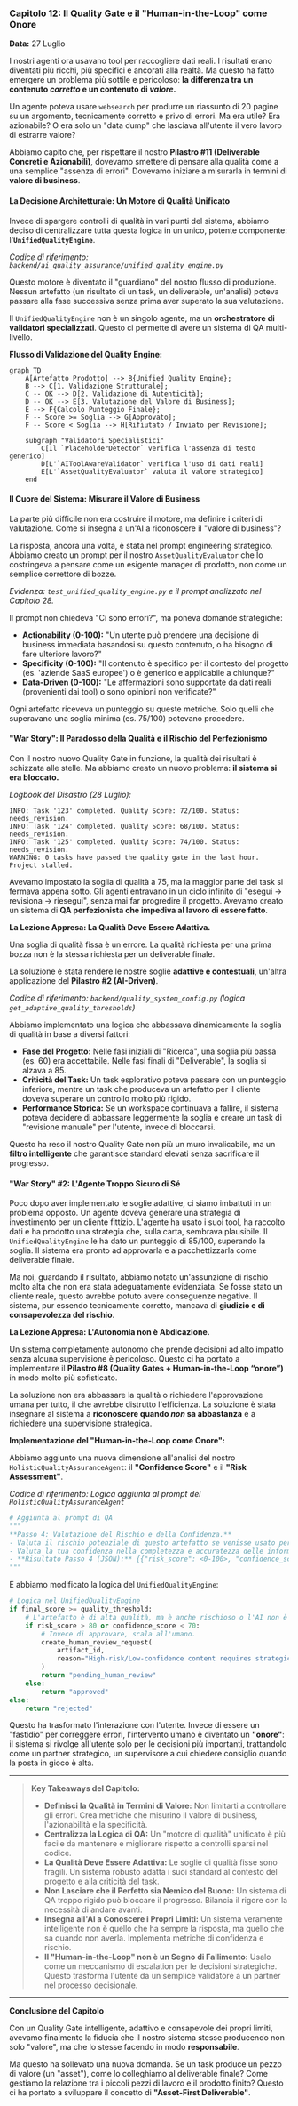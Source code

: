 ### **Capitolo 12: Il Quality Gate e il "Human-in-the-Loop" come Onore**

**Data:** 27 Luglio

I nostri agenti ora usavano tool per raccogliere dati reali. I risultati erano diventati più ricchi, più specifici e ancorati alla realtà. Ma questo ha fatto emergere un problema più sottile e pericoloso: **la differenza tra un contenuto *corretto* e un contenuto di *valore*.**

Un agente poteva usare `websearch` per produrre un riassunto di 20 pagine su un argomento, tecnicamente corretto e privo di errori. Ma era utile? Era azionabile? O era solo un "data dump" che lasciava all'utente il vero lavoro di estrarre valore?

Abbiamo capito che, per rispettare il nostro **Pilastro #11 (Deliverable Concreti e Azionabili)**, dovevamo smettere di pensare alla qualità come a una semplice "assenza di errori". Dovevamo iniziare a misurarla in termini di **valore di business**.

#### **La Decisione Architetturale: Un Motore di Qualità Unificato**

Invece di spargere controlli di qualità in vari punti del sistema, abbiamo deciso di centralizzare tutta questa logica in un unico, potente componente: l'**`UnifiedQualityEngine`**.

*Codice di riferimento: `backend/ai_quality_assurance/unified_quality_engine.py`*

Questo motore è diventato il "guardiano" del nostro flusso di produzione. Nessun artefatto (un risultato di un task, un deliverable, un'analisi) poteva passare alla fase successiva senza prima aver superato la sua valutazione.

Il `UnifiedQualityEngine` non è un singolo agente, ma un **orchestratore di validatori specializzati**. Questo ci permette di avere un sistema di QA multi-livello.

**Flusso di Validazione del Quality Engine:**

```mermaid
graph TD
    A[Artefatto Prodotto] --> B{Unified Quality Engine};
    B --> C[1. Validazione Strutturale];
    C -- OK --> D[2. Validazione di Autenticità];
    D -- OK --> E[3. Valutazione del Valore di Business];
    E --> F{Calcolo Punteggio Finale};
    F -- Score >= Soglia --> G[Approvato];
    F -- Score < Soglia --> H[Rifiutato / Inviato per Revisione];

    subgraph "Validatori Specialistici"
        C[Il `PlaceholderDetector` verifica l'assenza di testo generico]
        D[L'`AIToolAwareValidator` verifica l'uso di dati reali]
        E[L'`AssetQualityEvaluator` valuta il valore strategico]
    end
```

#### **Il Cuore del Sistema: Misurare il Valore di Business**

La parte più difficile non era costruire il motore, ma definire i criteri di valutazione. Come si insegna a un'AI a riconoscere il "valore di business"?

La risposta, ancora una volta, è stata nel prompt engineering strategico. Abbiamo creato un prompt per il nostro `AssetQualityEvaluator` che lo costringeva a pensare come un esigente manager di prodotto, non come un semplice correttore di bozze.

*Evidenza: `test_unified_quality_engine.py` e il prompt analizzato nel Capitolo 28.*

Il prompt non chiedeva "Ci sono errori?", ma poneva domande strategiche:

*   **Actionability (0-100):** "Un utente può prendere una decisione di business immediata basandosi su questo contenuto, o ha bisogno di fare ulteriore lavoro?"
*   **Specificity (0-100):** "Il contenuto è specifico per il contesto del progetto (es. 'aziende SaaS europee') o è generico e applicabile a chiunque?"
*   **Data-Driven (0-100):** "Le affermazioni sono supportate da dati reali (provenienti dai tool) o sono opinioni non verificate?"

Ogni artefatto riceveva un punteggio su queste metriche. Solo quelli che superavano una soglia minima (es. 75/100) potevano procedere.

#### **"War Story": Il Paradosso della Qualità e il Rischio del Perfezionismo**

Con il nostro nuovo Quality Gate in funzione, la qualità dei risultati è schizzata alle stelle. Ma abbiamo creato un nuovo problema: **il sistema si era bloccato.**

*Logbook del Disastro (28 Luglio):*
```
INFO: Task '123' completed. Quality Score: 72/100. Status: needs_revision.
INFO: Task '124' completed. Quality Score: 68/100. Status: needs_revision.
INFO: Task '125' completed. Quality Score: 74/100. Status: needs_revision.
WARNING: 0 tasks have passed the quality gate in the last hour. Project stalled.
```

Avevamo impostato la soglia di qualità a 75, ma la maggior parte dei task si fermava appena sotto. Gli agenti entravano in un ciclo infinito di "esegui -> revisiona -> riesegui", senza mai far progredire il progetto. Avevamo creato un sistema di **QA perfezionista che impediva al lavoro di essere fatto**.

**La Lezione Appresa: La Qualità Deve Essere Adattiva.**

Una soglia di qualità fissa è un errore. La qualità richiesta per una prima bozza non è la stessa richiesta per un deliverable finale.

La soluzione è stata rendere le nostre soglie **adattive e contestuali**, un'altra applicazione del **Pilastro #2 (AI-Driven)**.

*Codice di riferimento: `backend/quality_system_config.py` (logica `get_adaptive_quality_thresholds`)*

Abbiamo implementato una logica che abbassava dinamicamente la soglia di qualità in base a diversi fattori:

*   **Fase del Progetto:** Nelle fasi iniziali di "Ricerca", una soglia più bassa (es. 60) era accettabile. Nelle fasi finali di "Deliverable", la soglia si alzava a 85.
*   **Criticità del Task:** Un task esplorativo poteva passare con un punteggio inferiore, mentre un task che produceva un artefatto per il cliente doveva superare un controllo molto più rigido.
*   **Performance Storica:** Se un workspace continuava a fallire, il sistema poteva decidere di abbassare leggermente la soglia e creare un task di "revisione manuale" per l'utente, invece di bloccarsi.

Questo ha reso il nostro Quality Gate non più un muro invalicabile, ma un **filtro intelligente** che garantisce standard elevati senza sacrificare il progresso.

#### **"War Story" #2: L'Agente Troppo Sicuro di Sé**

Poco dopo aver implementato le soglie adattive, ci siamo imbattuti in un problema opposto. Un agente doveva generare una strategia di investimento per un cliente fittizio. L'agente ha usato i suoi tool, ha raccolto dati e ha prodotto una strategia che, sulla carta, sembrava plausibile. Il `UnifiedQualityEngine` le ha dato un punteggio di 85/100, superando la soglia. Il sistema era pronto ad approvarla e a pacchettizzarla come deliverable finale.

Ma noi, guardando il risultato, abbiamo notato un'assunzione di rischio molto alta che non era stata adeguatamente evidenziata. Se fosse stato un cliente reale, questo avrebbe potuto avere conseguenze negative. Il sistema, pur essendo tecnicamente corretto, mancava di **giudizio e di consapevolezza del rischio**.

**La Lezione Appresa: L'Autonomia non è Abdicazione.**

Un sistema completamente autonomo che prende decisioni ad alto impatto senza alcuna supervisione è pericoloso. Questo ci ha portato a implementare il **Pilastro #8 (Quality Gates + Human-in-the-Loop “onore”)** in modo molto più sofisticato.

La soluzione non era abbassare la qualità o richiedere l'approvazione umana per tutto, il che avrebbe distrutto l'efficienza. La soluzione è stata insegnare al sistema a **riconoscere quando *non* sa abbastanza** e a richiedere una supervisione strategica.

**Implementazione del "Human-in-the-Loop come Onore":**

Abbiamo aggiunto una nuova dimensione all'analisi del nostro `HolisticQualityAssuranceAgent`: il **"Confidence Score"** e il **"Risk Assessment"**.

*Codice di riferimento: Logica aggiunta al prompt del `HolisticQualityAssuranceAgent`*
```python
# Aggiunta al prompt di QA
"""
**Passo 4: Valutazione del Rischio e della Confidenza.**
- Valuta il rischio potenziale di questo artefatto se venisse usato per una decisione di business critica (da 0 a 100).
- Valuta la tua confidenza nella completezza e accuratezza delle informazioni (da 0 a 100).
- **Risultato Passo 4 (JSON):** {{"risk_score": <0-100>, "confidence_score": <0-100>}}
"""
```

E abbiamo modificato la logica del `UnifiedQualityEngine`:

```python
# Logica nel UnifiedQualityEngine
if final_score >= quality_threshold:
    # L'artefatto è di alta qualità, ma è anche rischioso o l'AI non è sicura?
    if risk_score > 80 or confidence_score < 70:
        # Invece di approvare, scala all'umano.
        create_human_review_request(
            artifact_id,
            reason="High-risk/Low-confidence content requires strategic oversight."
        )
        return "pending_human_review"
    else:
        return "approved"
else:
    return "rejected"
```

Questo ha trasformato l'interazione con l'utente. Invece di essere un "fastidio" per correggere errori, l'intervento umano è diventato un **"onore"**: il sistema si rivolge all'utente solo per le decisioni più importanti, trattandolo come un partner strategico, un supervisore a cui chiedere consiglio quando la posta in gioco è alta.

---
> **Key Takeaways del Capitolo:**
>
> *   **Definisci la Qualità in Termini di Valore:** Non limitarti a controllare gli errori. Crea metriche che misurino il valore di business, l'azionabilità e la specificità.
> *   **Centralizza la Logica di QA:** Un "motore di qualità" unificato è più facile da mantenere e migliorare rispetto a controlli sparsi nel codice.
> *   **La Qualità Deve Essere Adattiva:** Le soglie di qualità fisse sono fragili. Un sistema robusto adatta i suoi standard al contesto del progetto e alla criticità del task.
> *   **Non Lasciare che il Perfetto sia Nemico del Buono:** Un sistema di QA troppo rigido può bloccare il progresso. Bilancia il rigore con la necessità di andare avanti.
> *   **Insegna all'AI a Conoscere i Propri Limiti:** Un sistema veramente intelligente non è quello che ha sempre la risposta, ma quello che sa quando non averla. Implementa metriche di confidenza e rischio.
> *   **Il "Human-in-the-Loop" non è un Segno di Fallimento:** Usalo come un meccanismo di escalation per le decisioni strategiche. Questo trasforma l'utente da un semplice validatore a un partner nel processo decisionale.
---

**Conclusione del Capitolo**

Con un Quality Gate intelligente, adattivo e consapevole dei propri limiti, avevamo finalmente la fiducia che il nostro sistema stesse producendo non solo "valore", ma che lo stesse facendo in modo **responsabile**.

Ma questo ha sollevato una nuova domanda. Se un task produce un pezzo di valore (un "asset"), come lo colleghiamo al deliverable finale? Come gestiamo la relazione tra i piccoli pezzi di lavoro e il prodotto finito? Questo ci ha portato a sviluppare il concetto di **"Asset-First Deliverable"**.